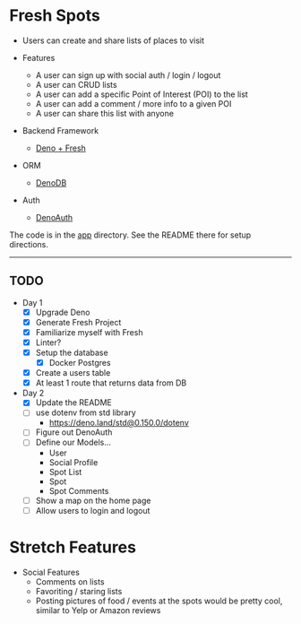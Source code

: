 # Fresh Spots

* Users can create and share lists of places to visit
* Features
  * A user can sign up with social auth / login / logout
  * A user can CRUD lists
  * A user can add a specific Point of Interest (POI) to the list
  * A user can add a comment / more info to a given POI
  * A user can share this list with anyone

* Backend Framework
  * [Deno + Fresh](https://fresh.deno.dev/)
* ORM
  * [DenoDB](https://eveningkid.com/denodb-docs/)
* Auth
  * [DenoAuth](https://www.denoauth.org/docs)

The code is in the [app](/app/) directory. See the README there for setup directions.

---

## TODO

* Day 1
  * [x] Upgrade Deno
  * [x] Generate Fresh Project
  * [x] Familiarize myself with Fresh
  * [x] Linter?
  * [x] Setup the database
    * [x] Docker Postgres
  * [x] Create a users table
  * [x] At least 1 route that returns data from DB
* Day 2
  * [x] Update the README
  * [ ] use dotenv from std library
    * https://deno.land/std@0.150.0/dotenv
  * [ ] Figure out DenoAuth
  * [ ] Define our Models...
    * User
    * Social Profile
    * Spot List
    * Spot
    * Spot Comments
  * [ ] Show a map on the home page
  * [ ] Allow users to login and logout

# Stretch Features
* Social Features
  * Comments on lists
  * Favoriting / staring lists
  * Posting pictures of food / events at the spots would be pretty cool, similar to Yelp or Amazon reviews

